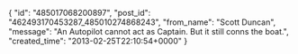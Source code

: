  {
   "id": "485017068200897",
   "post_id": "462493170453287_485010274868243",
   "from_name": "Scott Duncan",
   "message": "An Autopilot cannot act as Captain. But it still conns the boat.",
   "created_time": "2013-02-25T22:10:54+0000"
 }
